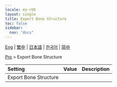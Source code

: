 ```yaml
---
locale: en-rUS
layout: single
title: Export Bone Structure
toc: false
sidebar:
  nav: "docs"
---
```

[Eng](/dancexr/menu/2025.4/actor/export_bone_structure) | [繁中](/tw/dancexr/menu/2025.4/actor/export_bone_structure) | [日本語](/jp/dancexr/menu/2025.4/actor/export_bone_structure) | [한국어](/kr/dancexr/menu/2025.4/actor/export_bone_structure) | [简中](/zh/dancexr/menu/2025.4/actor/export_bone_structure)

[Pro](../menu#Pro) > Export Bone Structure



| Setting | Value | Description |
| :--- | --- | :--- |
| Export Bone Structure || 
